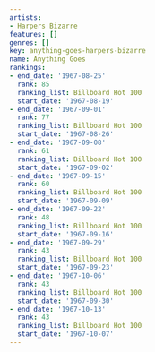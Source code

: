 ```yaml
---
artists:
- Harpers Bizarre
features: []
genres: []
key: anything-goes-harpers-bizarre
name: Anything Goes
rankings:
- end_date: '1967-08-25'
  rank: 85
  ranking_list: Billboard Hot 100
  start_date: '1967-08-19'
- end_date: '1967-09-01'
  rank: 77
  ranking_list: Billboard Hot 100
  start_date: '1967-08-26'
- end_date: '1967-09-08'
  rank: 61
  ranking_list: Billboard Hot 100
  start_date: '1967-09-02'
- end_date: '1967-09-15'
  rank: 60
  ranking_list: Billboard Hot 100
  start_date: '1967-09-09'
- end_date: '1967-09-22'
  rank: 48
  ranking_list: Billboard Hot 100
  start_date: '1967-09-16'
- end_date: '1967-09-29'
  rank: 43
  ranking_list: Billboard Hot 100
  start_date: '1967-09-23'
- end_date: '1967-10-06'
  rank: 43
  ranking_list: Billboard Hot 100
  start_date: '1967-09-30'
- end_date: '1967-10-13'
  rank: 43
  ranking_list: Billboard Hot 100
  start_date: '1967-10-07'
---
```


